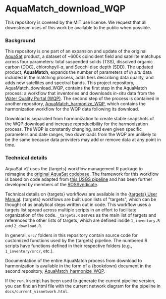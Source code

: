 # AquaMatch_download_WQP

This repository is covered by the MIT use license. We request that all downstream uses of this work be available to the public when possible.

### Background

This repository is one part of an expansion and update of the original [AquaSat](https://agupubs.onlinelibrary.wiley.com/doi/10.1029/2019WR024883) product, a dataset of \~600k coincident field and satellite matchups across four parameters: total suspended solids (TSS), dissolved organic carbon (DOC), chlorohpyll-*a*, and Secchi disc depth (SDD). The updated product, **AquaMatch**, expands the number of parameters of *in situ* data included in the matching process, adds tiers describing data quality, and adds new satellites and spectral bands. This project repository, AquaMatch_download_WQP, contains the first step in the AquaMatch process: a workflow that inventories and downloads *in-situ* data from the [Water Quality Portal (WQP)](waterqualitydata.us/). The second step of the process is contained in another repository, [AquaMatch_harmonize_WQP](https://github.com/AquaSat/AquaMatch_harmonize_WQP), which contains the harmonization workflow for the WQP data following its download.

Download is separated from harmonization to create stable snapshots of the WQP download and increase reproducibility for the harmonization process. The WQP is constantly changing, and even given specific parameters and date ranges, two downloads from the WQP are unlikely to be the same because data providers may add or remove data at any point in time. 

### Technical details

AquaSat v2 uses the {targets} workflow management R package to reimagine the [original AquaSat codebase](https://github.com/GlobalHydrologyLab/AquaSat). The framework for this workflow is based on code adapted from [this USGS pipeline](https://github.com/USGS-R/ds-pipelines-targets-example-wqp) and has been further developed by members of the [ROSSyndicate](https://github.com/rossyndicate).

Technical details on {targets} workflows are available in the [{targets} User Manual](https://books.ropensci.org/targets/). {targets} workflows are built upon lists of "targets", which can be thought of as analytical steps written out in code. This workflow uses a targets list spread across multiple scripts in an effort to facilitate organization of the code. `_targets.R` serves as the main list of targets and references the other lists of targets, which are defined inside `1_inventory.R` and `2_download.R`.

In general, `src/` folders in this repository contain source code for customized functions used by the {targets} pipeline. The numbered R scripts have functions defined in their respective folders (e.g., `1_inventory/src/`, etc.).

Documentation of the entire AquaMatch process from download to harmonization is available in the form of a {bookdown} document in the second repository, [AquaMatch_harmonize_WQP](https://github.com/AquaSat/AquaMatch_harmonize_WQP).

If the `run.R` script has been used to generate the current pipeline version, you can find an html file with the current network diagram for the pipeline in `docs/current_visnetwork.html`.
